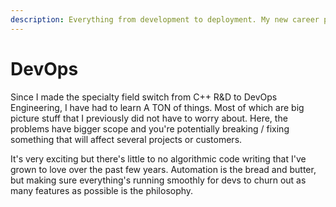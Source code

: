 ```yaml
---
description: Everything from development to deployment. My new career path.
---
```


# DevOps

Since I made the specialty field switch from C++ R&D  to DevOps Engineering, I have had to learn A TON of things. Most of which are big picture stuff that I previously did not have to worry about. Here, the problems have bigger scope and you're potentially breaking / fixing something that will affect several projects or customers.

It's very exciting but there's little to no algorithmic code writing that I've grown to love over the past few years. Automation is the bread and butter, but making sure everything's running smoothly for devs to churn out as many features as possible is the philosophy.


